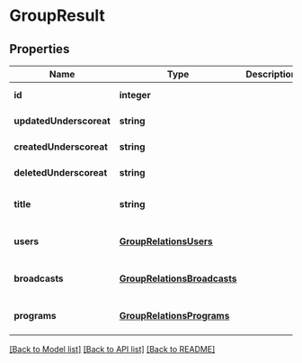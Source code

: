 # GroupResult

## Properties
Name | Type | Description | Notes
------------ | ------------- | ------------- | -------------
**id** | **integer** |  | [default to null]
**updatedUnderscoreat** | **string** |  | [default to null]
**createdUnderscoreat** | **string** |  | [default to null]
**deletedUnderscoreat** | **string** |  | [default to null]
**title** | **string** |  | [optional] [default to null]
**users** | [**GroupRelationsUsers**](GroupRelationsUsers.md) |  | [optional] [default to null]
**broadcasts** | [**GroupRelationsBroadcasts**](GroupRelationsBroadcasts.md) |  | [optional] [default to null]
**programs** | [**GroupRelationsPrograms**](GroupRelationsPrograms.md) |  | [optional] [default to null]

[[Back to Model list]](../README.md#documentation-for-models) [[Back to API list]](../README.md#documentation-for-api-endpoints) [[Back to README]](../README.md)


